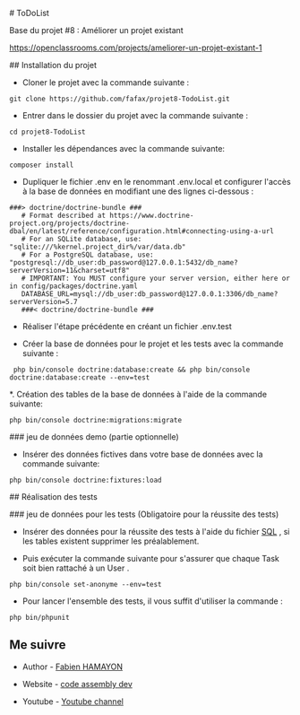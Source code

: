 


# ToDoList

Base du projet #8 : Améliorer un projet existant

https://openclassrooms.com/projects/ameliorer-un-projet-existant-1

## Installation du projet

* Cloner le projet avec la commande suivante :

```git clone https://github.com/fafax/projet8-TodoList.git```

* Entrer dans le dossier du projet avec la commande suivante :

```cd projet8-TodoList```

* Installer les dépendances avec la commande suivante: 

```composer install```

* Dupliquer le fichier .env en le renommant .env.local et configurer l'accès à la base de données en modifiant une des lignes ci-dessous :

```
###> doctrine/doctrine-bundle ###
   # Format described at https://www.doctrine-project.org/projects/doctrine-dbal/en/latest/reference/configuration.html#connecting-using-a-url
   # For an SQLite database, use: "sqlite:///%kernel.project_dir%/var/data.db"
   # For a PostgreSQL database, use: "postgresql://db_user:db_password@127.0.0.1:5432/db_name?serverVersion=11&charset=utf8"
   # IMPORTANT: You MUST configure your server version, either here or in config/packages/doctrine.yaml
   DATABASE_URL=mysql://db_user:db_password@127.0.0.1:3306/db_name?serverVersion=5.7
   ###< doctrine/doctrine-bundle ###
```

* Réaliser l'étape précédente en créant un fichier .env.test

* Créer la base de données pour le projet et les tests avec la commande suivante :

``` php bin/console doctrine:database:create && php bin/console doctrine:database:create --env=test```

*. Création des tables de la base de données à l'aide de la commande suivante:

``` php bin/console doctrine:migrations:migrate ```

### jeu de données demo (partie optionnelle)

* Insérer des données fictives dans votre base de données avec la commande suivante: 

```php bin/console doctrine:fixtures:load```

## Réalisation des tests

### jeu de données pour les tests (Obligatoire pour la réussite des tests)

* Insérer des données pour la réussite des tests à l'aide du fichier [SQL](https://github.com/fafax/projet8-TodoList/blob/master/ressource%20p8/symfony-test.sql) , si les tables existent supprimer les préalablement.

* Puis exécuter la commande suivante pour s'assurer que chaque Task soit bien rattaché à un User .

``` php bin/console set-anonyme --env=test ```

* Pour lancer l'ensemble des tests, il vous suffit d'utiliser la commande :

``` php bin/phpunit ```

## Me suivre

- Author - [Fabien HAMAYON](https://www.linkedin.com/in/fabien-hamayon-2b072698/)

- Website - [code assembly dev](http://codeassemblydev.fr/)

- Youtube - [Youtube channel](https://www.youtube.com/channel/UCBB2pQPkS2jmI3LPhUCxYgA)